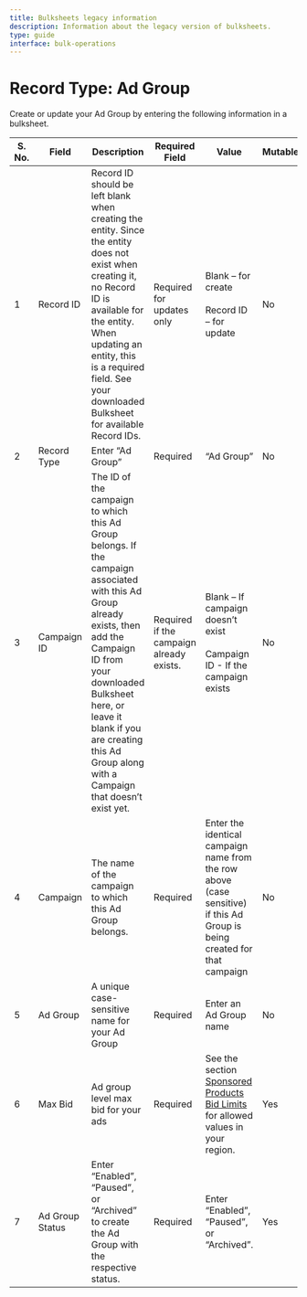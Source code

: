 ```yaml
---
title: Bulksheets legacy information
description: Information about the legacy version of bulksheets.
type: guide
interface: bulk-operations
---
```


# Record Type: Ad Group

Create or update your Ad Group by entering the following information in a bulksheet. 

| S. No. | Field           | Description                                                                                                                                                                                                                                                                          | Required Field                           | Value                                                                                                                     | Mutable |
|--------|-----------------|--------------------------------------------------------------------------------------------------------------------------------------------------------------------------------------------------------------------------------------------------------------------------------------|------------------------------------------|---------------------------------------------------------------------------------------------------------------------------|---------|
| 1      | Record ID       | Record ID should be left blank when creating the entity. Since the entity does not exist when creating it, no Record ID is available for the entity. When updating an entity, this is a required field. See your downloaded Bulksheet for available Record IDs.                      | Required for updates only                | Blank – for create <br/> <br/> Record ID – for update                                                                                | No      |
| 2      | Record Type     | Enter “Ad Group”                                                                                                                                                                                                                                                                     | Required                                 | “Ad Group”                                                                                                                | No      |
| 3      | Campaign ID     | The ID of the campaign to which this Ad Group belongs. If the campaign associated with this Ad Group already exists, then add the Campaign ID from your downloaded Bulksheet here, or leave it blank if you are creating this Ad Group along with a Campaign that doesn’t exist yet. | Required if the campaign already exists. | Blank – If campaign doesn’t exist <br/> <br/> Campaign ID - If the campaign exists                                                   | No      |
| 4      | Campaign        | The name of the campaign to which this Ad Group belongs.                                                                                                                                                                                                                             | Required                                 | Enter the identical campaign name from the row above (case sensitive) if this Ad Group is being created for that campaign | No      |
| 5      | Ad Group        | A unique case-sensitive name for your Ad Group                                                                                                                                                                                                                                       | Required                                 | Enter an Ad Group name                                                                                                    | No      |
| 6      | Max Bid         | Ad group level max bid for your ads                                                                                                                                                                                                                                                  | Required                                 | See the section [Sponsored Products Bid Limits](bulksheets/sp/sp-general-info/sp-bid-limits) for allowed values in your region.           | Yes     |
| 7      | Ad Group Status | Enter “Enabled”, “Paused”, or “Archived” to create the Ad Group with the respective status.                                                                                                                                                                                          | Required                                 | Enter “Enabled”, “Paused”, or “Archived”.                                                                                 | Yes     |

